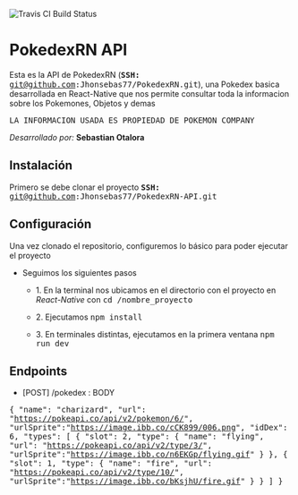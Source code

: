 ﻿![Travis CI Build Status](the_image_url_here)

# PokedexRN API
Esta es la API de PokedexRN (<kbd>**SSH:** git@github.com:Jhonsebas77/PokedexRN.git</kbd>), una Pokedex basica desarrollada en React-Native que nos permite consultar toda la informacion sobre los Pokemones, Objetos y demas

<kbd>LA INFORMACION USADA ES PROPIEDAD DE POKEMON COMPANY</kbd>

*Desarrollado por:* **Sebastian Otalora**

## Instalación
Primero se debe clonar el proyecto
<kbd>**SSH:** git@github.com:Jhonsebas77/PokedexRN-API.git</kbd>  

## Configuración 
 Una vez clonado el repositorio, configuremos lo básico para poder ejecutar el proyecto  
 
   -  Seguimos los siguientes pasos
	     -  1\. En la terminal nos ubicamos en el directorio con el proyecto en *React-Native* con <kbd>cd /nombre_proyecto </kbd>  
	     - 2\. Ejecutamos <kbd>npm install </kbd>  
	     
	   - 3\. En terminales distintas, ejecutamos en la primera ventana <kbd>npm run dev</kbd> 
	
## Endpoints
 - [POST] /pokedex : BODY

<kbd> 

{
    "name": "charizard",
    "url": "https://pokeapi.co/api/v2/pokemon/6/",
    "urlSprite":"https://image.ibb.co/cCK899/006.png",
    "idDex": 6,
	"types": [
	        {
	            "slot": 2,
	            "type": {
	                "name": "flying",
	                "url": "https://pokeapi.co/api/v2/type/3/",
	                "urlSprite":"https://image.ibb.co/n6EKGp/flying.gif"
	            }
	        },
	        {
	            "slot": 1,
	            "type": {
	                "name": "fire",
	                "url": "https://pokeapi.co/api/v2/type/10/",
	                "urlSprite":"https://image.ibb.co/bKsjhU/fire.gif"
	            }
	        }
	    ]
}

</kbd>


